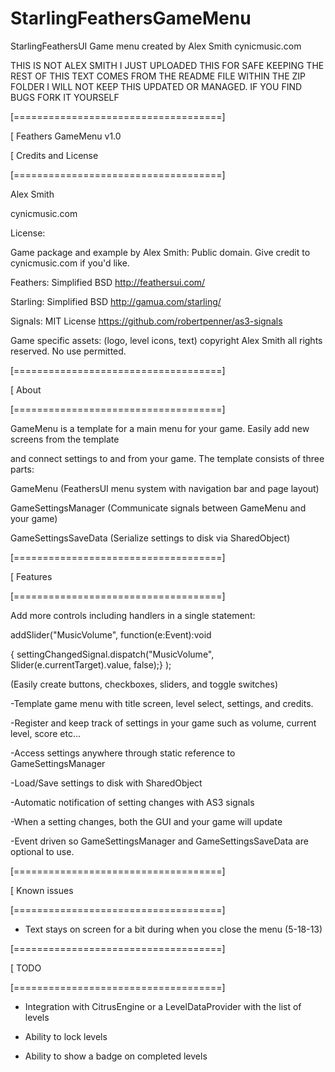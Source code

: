 StarlingFeathersGameMenu
========================

StarlingFeathersUI Game menu created by Alex Smith cynicmusic.com 


THIS IS NOT ALEX SMITH I JUST UPLOADED THIS FOR SAFE KEEPING
THE REST OF THIS TEXT COMES FROM THE README FILE WITHIN THE ZIP FOLDER
I WILL NOT KEEP THIS UPDATED OR MANAGED. IF YOU FIND BUGS FORK IT YOURSELF

[====================================]

[ Feathers GameMenu v1.0

[ Credits and License

[====================================]

Alex Smith

cynicmusic.com

License:

Game package and example by Alex Smith: Public domain. Give credit to cynicmusic.com if you'd like.

Feathers: Simplified BSD http://feathersui.com/

Starling: Simplified BSD http://gamua.com/starling/

Signals: MIT License https://github.com/robertpenner/as3-signals

Game specific assets: (logo, level icons, text) copyright Alex Smith all rights reserved. No use permitted.


[====================================]

[ About

[====================================]

GameMenu is a template for a main menu for your game. Easily add new screens from the template

and connect settings to and from your game. The template consists of three parts:

GameMenu (FeathersUI menu system with navigation bar and page layout)

GameSettingsManager (Communicate signals between GameMenu and your game)

GameSettingsSaveData (Serialize settings to disk via SharedObject)

[====================================]

[ Features

[====================================]

Add more controls including handlers in a single statement:

addSlider("MusicVolume", function(e:Event):void

{ settingChangedSignal.dispatch("MusicVolume", Slider(e.currentTarget).value, false);} );

(Easily create buttons, checkboxes, sliders, and toggle switches)

-Template game menu with title screen, level select, settings, and credits.

-Register and keep track of settings in your game such as volume, current level, score etc...

-Access settings anywhere through static reference to GameSettingsManager

-Load/Save settings to disk with SharedObject

-Automatic notification of setting changes with AS3 signals

-When a setting changes, both the GUI and your game will update

-Event driven so GameSettingsManager and GameSettingsSaveData are optional to use.


[====================================]

[ Known issues

[====================================]

- Text stays on screen for a bit during when you close the menu (5-18-13)


[====================================]

[ TODO

[====================================]

- Integration with CitrusEngine or a LevelDataProvider with the list of levels

- Ability to lock levels

- Ability to show a badge on completed levels

